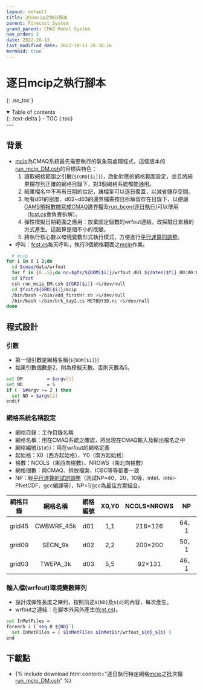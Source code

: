 ```yaml
---
layout: default
title: 逐日mcip之執行腳本
parent: Forecast System
grand_parent: CMAQ Model System
nav_order: 2
date: 2022-10-13
last_modified_date: 2022-10-13 20:38:16
mermaid: true
---
```


# 逐日mcip之執行腳本
{: .no_toc }

<details open markdown="block">
  <summary>
    Table of contents
  </summary>
  {: .text-delta }
- TOC
{:toc}
</details>
--- 

## 背景
- [mcip][mcip]為CMAQ系統最先需要執行的氣象前處理程式，這個版本的[run_mcip_DM.csh][run_mcip_DM.csh]的目標與特色：
  1. 讀取網格範圍之引數(`${GRD[$i]}`)，啟動對應的網格範圍設定，並且將結果檔存到正確的網格目錄下，對3個網格系統都能通用。
  1. 結果檔名中不再有日期的註記，讓檔案可以逐日覆蓋，以減省儲存空間。
  1. 唯有d01的密度、d02~d03的邊界檔需按日拆解留存在目錄下，以便讓[CAMS預報數據寫成CMAQ邊界檔][grb2bcon]及[run_bcon(逐日執行)][1dayBCON]可以使用（[fcst.cs][fcst.cs]會負責拆解）。
  1. 彈性模擬日期範圍之應用：放棄固定個數的wrfout連結，改採駐日累積的方式產生。這點算是個不小的改變。
  1. 將執行核心數以環境變數形式執行模式，方便進行[平行運算的調整](https://sinotec2.github.io/FAQ/2022/10/06/mcip_intel.html)。
- 呼叫：[fcst.cs][fcst.cs]每天呼叫，執行3個網格範圍之[mcip][mcip]作業。

```bash
  # mcip
for i in 0 1 2;do
  cd $cmaq/data/wrfout
  for f in {0..5};do nc=$gfs/${DOM[$i]}/wrfout_d01_${dates[$f]}_00:00:00;ln -sf $nc wrfout_d0${d}_$f;done
  cd $fcst
  csh run_mcip_DM.csh ${GRD[$i]} >&/dev/null
  cd $fcst/${GRD[$i]}/mcip
  /bin/bash ~/bin/add_firstHr.sh >&/dev/null
  /bin/bash ~/bin/brk_day2.cs METBDY3D.nc >&/dev/null
done
```

## 程式設計
### 引數
- 第一個引數是網格名稱(`${DOM[$i]}`)
- 如果引數個數是2，則為模擬天數。否則天數為5。

```bash
set DM         = $argv[1]
set ND         = 5
if (  $#argv >= 2 ) then
  set ND = $argv[2]
endif
```

### 網格系統名稱設定
- 網格目錄：工作目錄名稱
- 網格名稱：用在CMAQ系統之確認，將出現在CMAQ輸入及輸出檔名之中
- 網格編號(`${d}`)：用在wrfout的網格定義
- 起始格：X0（西方起始格）、Y0（南方起始格）
- 格數：NCOLS（東西向格數）、NROWS（南北向格數）
- 網格個數：與CMAQ、排放檔案、ICBC等等都要一致
- NP：經[平行運算的試誤調整](https://sinotec2.github.io/FAQ/2022/10/06/mcip_intel.html)（測試NP=40，20，10等、intel、intel-PNetCDF、gcc編譯等），NP=1/gcc為最佳方案組合。

網格目錄|網格名稱|網格編號|X0,Y0|NCOLS&times;NROWS|NP
:-:|:-:|:-:|:-:|:-:|:-:
grid45|CWBWRF_45k|d01|1,1|218&times;126|64、1
grid09|SECN_9k|d02|2,2|200&times;200|50、1
grid03|TWEPA_3k|d03|5,5|92&times;131|46、1

### 輸入檔(wrfout)環境變數陣列
- 設計成彈性長度之陣列，按照前述`${ND}`及`${d}`的內容，每次產生。
- wrfout之連結：在腳本外另外產生([fcst.cs][fcst.cs])。

```bash
set InMetFiles = 
foreach i (`seq 0 ${ND}`)
  set InMetFiles = ( $InMetFiles $InMetDir/wrfout_${d}_${i} )
end
```

## 下載點
- {% include download.html content="逐日執行特定網格[mcip][mcip]之批次檔[run_mcip_DM.csh][run_mcip_DM.csh]" %}

[run_mcip_DM.csh]: <https://github.com/sinotec2/Focus-on-Air-Quality/blob/main/GridModels/ForecastSystem/run_mcip_DM.csh> "逐日執行特定網格mcip之批次檔"
[fcst.cs]: <https://github.com/sinotec2/Focus-on-Air-Quality/blob/main/GridModels/ForecastSystem/fcstcs.txt> "逐日WRF及CMAQ預報之執行腳本"
[mcip]: <https://sinotec2.github.io/Focus-on-Air-Quality/GridModels/MCIP/> "Met. Chem. Interface Proc.: CMAQ系統氣象檔案之準備"
[1dayBCON]: <https://sinotec2.github.io/FAQ/2022/08/27/1dayBCON.html> "逐日循序執行bcon.exe"
[grb2bcon]: <https://sinotec2.github.io/FAQ/2022/08/16/CAMS_bc.html> "CAMS預報數據寫成CMAQ邊界檔"